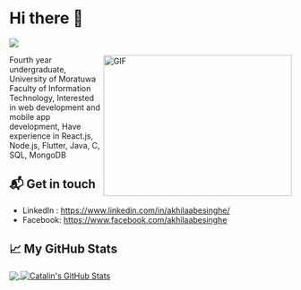 # Hi there 👋

![](https://komarev.com/ghpvc/?username=akhilasuraj)


<img align="right" alt="GIF" src="https://media1.giphy.com/media/dWesBcTLavkZuG35MI/giphy.gif?cid=ecf05e47tcldfx7ov3a4o6ahjmqfmgt363t3s0bh1e5qagrv&rid=giphy.gif&ct=g" width="336" height="252" />

Fourth year undergraduate, University of Moratuwa Faculty of Information Technology, Interested in web development and mobile app development, Have experience in React.js, Node.js, Flutter, Java, C, SQL, MongoDB

## 📬 Get in touch

- LinkedIn : https://www.linkedin.com/in/akhilaabesinghe/
- Facebook: https://www.facebook.com/akhilaabesinghe

## &#x1f4c8; My GitHub Stats

<a href="https://github.com/akhilasuraj/akhilasuraj">
  <img align="center" src="https://github-readme-stats.vercel.app/api/top-langs/?username=akhilasuraj&hide=java,html&title_color=ffffff&text_color=c9cacc&icon_color=2bbc8a&bg_color=1d1f21" />
</a>

<a href="https://github.com/akhilasuraj/akhilasuraj">
  <img align="center" src="https://github-readme-stats.vercel.app/api?username=akhilasuraj&show_icons=true&line_height=27&count_private=true&title_color=ffffff&text_color=c9cacc&icon_color=2bbc8a&bg_color=1d1f21" alt="Catalin's GitHub Stats" />
</a>


<!--
**akhilasuraj/akhilasuraj** is a ✨ _special_ ✨ repository because its `README.md` (this file) appears on your GitHub profile.

Here are some ideas to get you started:

- 🔭 I’m currently working on ...
- 🌱 I’m currently learning ...
- 👯 I’m looking to collaborate on ...
- 🤔 I’m looking for help with ...
- 💬 Ask me about ...
- 📫 How to reach me: ...
- 😄 Pronouns: ...
- ⚡ Fun fact: ...
-->
